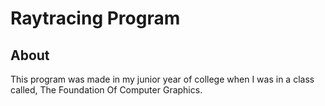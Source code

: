 # Raytracing Program
## About
This program was made in my junior year of college when I was in a class called, The Foundation Of Computer Graphics. 
